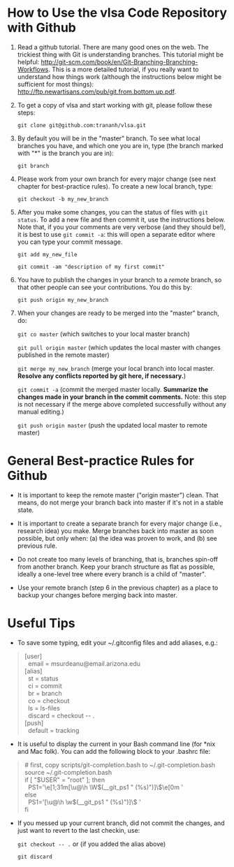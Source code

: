 How to Use the vlsa Code Repository with Github
===============================================

1. Read a github tutorial. There are many good ones on the web. The trickiest thing with Git is understanding branches. This tutorial might be helpful: http://git-scm.com/book/en/Git-Branching-Branching-Workflows. This is a more detailed tutorial, if you really want to understand how things work (although the instructions below might be sufficient for most things): http://ftp.newartisans.com/pub/git.from.bottom.up.pdf. 

2. To get a copy of vlsa and start working with git, please follow these steps:

	`git clone git@github.com:trananh/vlsa.git`

3. By default you will be in the "master" branch. To see what local branches you have, and which one you are in, type (the branch marked with "*" is the branch you are in):

	`git branch`

4. Please work from your own branch for every major change (see next chapter for best-practice rules). To create a new local branch, type:

	`git checkout -b my_new_branch`

5. After you make some changes, you can the status of files with `git status`. To add a new file and then commit it, use the instructions below. Note that, if you your comments are very verbose (and they should be!), it is best to use `git commit -a`: this will open a separate editor where you can type your commit message.

	`git add my_new_file`

	`git commit -am "description of my first commit"`

6. You have to publish the changes in your branch to a _remote_ branch, so that other people can see your contributions. You do this by:

	`git push origin my_new_branch`

7. When your changes are ready to be merged into the "master" branch, do:

	`git co master` (which switches to your local master branch)

	`git pull origin master` (which updates the local master with changes published in the remote master)

	`git merge my_new_branch` (merge your local branch into local master. **Resolve any conflicts reported by git here, if necessary.**)

	`git commit -a` (commit the merged master locally. **Summarize the changes made in your branch in the commit comments.** Note: this step is not necessary if the merge above completed successfully without any manual editing.)

	`git push origin master` (push the updated local master to remote master)

General Best-practice Rules for Github
======================================

* It is important to keep the remote master ("origin master") clean. That means, do not merge your branch back into master if it's not in a stable state.

* It is important to create a separate branch for every major change (i.e., research idea) you make. Merge branches back into master as soon possible, but only when: (a) the idea was proven to work, and (b) see previous rule.

* Do not create too many levels of branching, that is, branches spin-off from another branch. Keep your branch structure as flat as possible, ideally a one-level tree where every branch is a child of "master".

* Use your remote branch (step 6 in the previous chapter) as a place to backup your changes before merging back into master.

Useful Tips
===========

* To save some typing, edit your ~/.gitconfig files and add aliases, e.g.:

<blockquote>
[user]<br>
	&nbsp;&nbsp;email = msurdeanu@email.arizona.edu<br>
[alias]<br>
	&nbsp;&nbsp;st = status<br>
	&nbsp;&nbsp;ci = commit<br>
	&nbsp;&nbsp;br = branch<br>
	&nbsp;&nbsp;co = checkout<br>
	&nbsp;&nbsp;ls = ls-files<br>
	&nbsp;&nbsp;discard = checkout -- .<br>
[push]<br>
	&nbsp;&nbsp;default = tracking<br>
</blockquote>

* It is useful to display the current in your Bash command line (for *nix and Mac folk). You can add the following block to your .bashrc file:

<blockquote>
# first, copy scripts/git-completion.bash to ~/.git-completion.bash <br>
source ~/.git-completion.bash<br>
if [ "$USER" = "root" ]; then<br>
  &nbsp;&nbsp;PS1='\e[1;31m[\u@\h \W$(__git_ps1 " (%s)")]\$\e[0m '<br>
else<br>
  &nbsp;&nbsp;PS1='[\u@\h \w$(__git_ps1 " (%s)")]\$ '<br>
fi
</blockquote>

* If you messed up your current branch, did not commit the changes, and just want to revert to the last checkin, use:

	`git checkout -- .` or (if you added the alias above)

	`git discard`





